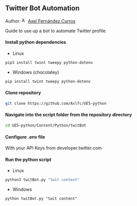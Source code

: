 ## Twitter Bot Automation

Author: [<img src="https://nott-gaming.github.io/assets/images/Axel_agent.png" alt="Axel" width="16" height="16">](https://nott-gaming.github.io/aboutus#AXEL) [Axel Fernández Curros](https://nott-gaming.github.io/aboutus#AXEL)

Guide to use up a bot to automate Twitter profile.

#### Install python dependencies
* Linux
```bash
pip3 install twint tweepy python-dotenv
```
* Windows (chocolatey)
```powershell
pip install twint tweepy python-dotenv
```

#### Clone repository
```bash
git clone https://github.com/Axlfc/UE5-python
```

#### Navigate into the script folder from the repository directory
```bash
cd UE5-python/Content/Python/twitBot
```

#### Configure .env file 
With your API Keys from developer.twitter.com

#### Run the python script
* Linux
```bash
python3 twitBot.py "twit content"
```
* Windows
```windows
python twitBot.py "twit content"
```